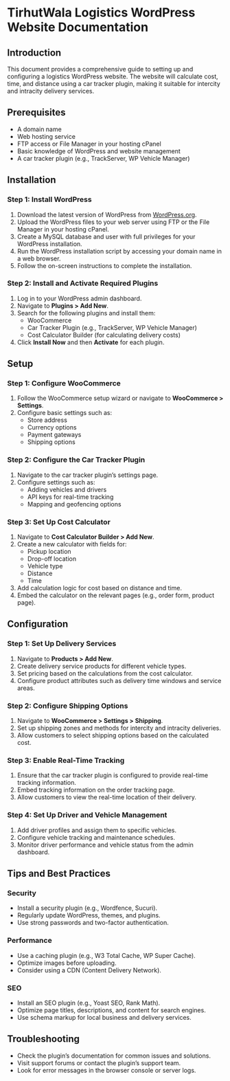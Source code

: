 #  TirhutWala Logistics WordPress Website Documentation

## Introduction
This document provides a comprehensive guide to setting up and configuring a logistics WordPress website. The website will calculate cost, time, and distance using a car tracker plugin, making it suitable for intercity and intracity delivery services.

## Prerequisites
- A domain name
- Web hosting service
- FTP access or File Manager in your hosting cPanel
- Basic knowledge of WordPress and website management
- A car tracker plugin (e.g., TrackServer, WP Vehicle Manager)

## Installation

### Step 1: Install WordPress
1. Download the latest version of WordPress from [WordPress.org](https://wordpress.org/download/).
2. Upload the WordPress files to your web server using FTP or the File Manager in your hosting cPanel.
3. Create a MySQL database and user with full privileges for your WordPress installation.
4. Run the WordPress installation script by accessing your domain name in a web browser.
5. Follow the on-screen instructions to complete the installation.

### Step 2: Install and Activate Required Plugins
1. Log in to your WordPress admin dashboard.
2. Navigate to **Plugins > Add New**.
3. Search for the following plugins and install them:
   - WooCommerce
   - Car Tracker Plugin (e.g., TrackServer, WP Vehicle Manager)
   - Cost Calculator Builder (for calculating delivery costs)
4. Click **Install Now** and then **Activate** for each plugin.

## Setup

### Step 1: Configure WooCommerce
1. Follow the WooCommerce setup wizard or navigate to **WooCommerce > Settings**.
2. Configure basic settings such as:
   - Store address
   - Currency options
   - Payment gateways
   - Shipping options

### Step 2: Configure the Car Tracker Plugin
1. Navigate to the car tracker plugin’s settings page.
2. Configure settings such as:
   - Adding vehicles and drivers
   - API keys for real-time tracking
   - Mapping and geofencing options

### Step 3: Set Up Cost Calculator
1. Navigate to **Cost Calculator Builder > Add New**.
2. Create a new calculator with fields for:
   - Pickup location
   - Drop-off location
   - Vehicle type
   - Distance
   - Time
3. Add calculation logic for cost based on distance and time.
4. Embed the calculator on the relevant pages (e.g., order form, product page).

## Configuration

### Step 1: Set Up Delivery Services
1. Navigate to **Products > Add New**.
2. Create delivery service products for different vehicle types.
3. Set pricing based on the calculations from the cost calculator.
4. Configure product attributes such as delivery time windows and service areas.

### Step 2: Configure Shipping Options
1. Navigate to **WooCommerce > Settings > Shipping**.
2. Set up shipping zones and methods for intercity and intracity deliveries.
3. Allow customers to select shipping options based on the calculated cost.

### Step 3: Enable Real-Time Tracking
1. Ensure that the car tracker plugin is configured to provide real-time tracking information.
2. Embed tracking information on the order tracking page.
3. Allow customers to view the real-time location of their delivery.

### Step 4: Set Up Driver and Vehicle Management
1. Add driver profiles and assign them to specific vehicles.
2. Configure vehicle tracking and maintenance schedules.
3. Monitor driver performance and vehicle status from the admin dashboard.

## Tips and Best Practices

### Security
- Install a security plugin (e.g., Wordfence, Sucuri).
- Regularly update WordPress, themes, and plugins.
- Use strong passwords and two-factor authentication.

### Performance
- Use a caching plugin (e.g., W3 Total Cache, WP Super Cache).
- Optimize images before uploading.
- Consider using a CDN (Content Delivery Network).

### SEO
- Install an SEO plugin (e.g., Yoast SEO, Rank Math).
- Optimize page titles, descriptions, and content for search engines.
- Use schema markup for local business and delivery services.

## Troubleshooting
- Check the plugin’s documentation for common issues and solutions.
- Visit support forums or contact the plugin’s support team.
- Look for error messages in the browser console or server logs.


